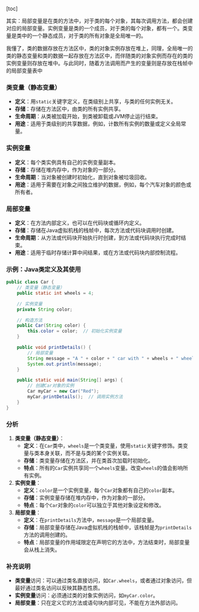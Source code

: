 [toc]



其实：局部变量是在类的方法中，对于类的每个对象，其每次调用方法，都会创建对应的局部变量。实例变量是类的一个成员，对于类的每个对象，都有一个。类变量是类中的一个静态成员，对于类的所有对象是全局唯一的。



我懂了，类的数据存放在方法区中，类的对象实例存放在堆上，同理，全局唯一的类的静态变量和类的数据一起存放在方法区中，而伴随类的对象实例而存在的类的实例变量则存放在堆中。与此同时，随着方法调用而产生的变量则是存放在栈帧中的局部变量表中

### 类变量（静态变量）

- **定义**：用`static`关键字定义，在类级别上共享，与类的任何实例无关。
- **存储**：存储在方法区中，由类的所有实例共享。
- **生命周期**：从类被加载开始，到类被卸载或JVM停止运行结束。
- **用途**：适用于类级别的共享数据，例如，计数所有实例的数量或定义全局常量。

### 实例变量

- **定义**：每个类实例具有自己的实例变量副本。
- **存储**：存储在堆内存中，作为对象的一部分。
- **生命周期**：当对象被创建时初始化，直到对象被垃圾回收。
- **用途**：适用于需要在对象之间独立维护的数据，例如，每个汽车对象的颜色或所有者。

### 局部变量

- **定义**：在方法内部定义，也可以在代码块或循环内定义。
- **存储**：存储在Java虚拟机栈的栈帧中，每次方法或代码块调用时创建。
- **生命周期**：从方法或代码块开始执行时创建，到方法或代码块执行完成时结束。
- **用途**：适用于临时存储计算中间结果，或在方法或代码块内部控制流程。





### 示例：Java类定义及其使用

```java
public class Car {
    // 类变量（静态变量）
    public static int wheels = 4;

    // 实例变量
    private String color;

    // 构造方法
    public Car(String color) {
        this.color = color;  // 初始化实例变量
    }

    public void printDetails() {
        // 局部变量
        String message = "A " + color + " car with " + wheels + " wheels.";
        System.out.println(message);
    }

    public static void main(String[] args) {
        // 创建Car对象的实例
        Car myCar = new Car("Red");
        myCar.printDetails();  // 调用实例方法
    }
}
```

### 分析

1. **类变量（静态变量）**：
   - **定义**：在`Car`类中，`wheels`是一个类变量，使用`static`关键字修饰。类变量与类本身关联，而不是与类的某个实例关联。
   - **存储**：类变量存储在方法区，并在类首次加载时初始化。
   - **特点**：所有的`Car`实例共享同一个`wheels`变量。改变`wheels`的值会影响所有实例。
2. **实例变量**：
   - **定义**：`color`是一个实例变量，每个`Car`对象都有自己的`color`副本。
   - **存储**：实例变量存储在堆内存中，作为对象的一部分。
   - **特点**：每个`Car`对象的`color`可以独立于其他对象设定和修改。
3. **局部变量**：
   - **定义**：在`printDetails`方法中，`message`是一个局部变量。
   - **存储**：局部变量存储在Java虚拟机栈的栈帧中，该栈帧是为`printDetails`方法的调用创建的。
   - **特点**：局部变量的作用域限定在声明它的方法中，方法结束时，局部变量会从栈上消失。

### 补充说明

- **类变量**访问：可以通过类名直接访问，如`Car.wheels`，或者通过对象访问，但最好通过类名访问以反映其静态性质。
- **实例变量**访问：必须通过类的对象实例访问，如`myCar.color`。
- **局部变量**：只在定义它的方法或语句块内部可见，不能在方法外部访问。